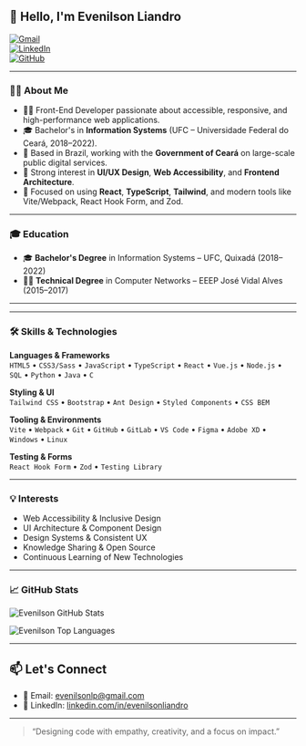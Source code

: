 
## 👋 Hello, I'm Evenilson Liandro

[![Gmail](https://img.shields.io/badge/Gmail-D14836?style=for-the-badge&logo=gmail&logoColor=white)](mailto:evenilsonlp@gmail.com)  
[![LinkedIn](https://img.shields.io/badge/LinkedIn-0077B5?style=for-the-badge&logo=linkedin&logoColor=white)](https://www.linkedin.com/in/evenilsonliandro)  
[![GitHub](https://img.shields.io/badge/GitHub-181717?style=for-the-badge&logo=github&logoColor=white)](https://github.com/evenilson)

---

### 👨‍💻 About Me

- 🧑‍💻 Front-End Developer passionate about accessible, responsive, and high-performance web applications.
- 🎓 Bachelor's in **Information Systems** (UFC – Universidade Federal do Ceará, 2018–2022).
- 📌 Based in Brazil, working with the **Government of Ceará** on large-scale public digital services.
- 🎨 Strong interest in **UI/UX Design**, **Web Accessibility**, and **Frontend Architecture**.
- 🚀 Focused on using **React**, **TypeScript**, **Tailwind**, and modern tools like Vite/Webpack, React Hook Form, and Zod.

---

### 🎓 Education

- 🎓 **Bachelor's Degree** in Information Systems – UFC, Quixadá (2018–2022)  
- 🧑‍🔧 **Technical Degree** in Computer Networks – EEEP José Vidal Alves (2015–2017)

---

<!-- ### 🚀 Featured Projects

- 🔤 **[use-typewriter](https://github.com/evenilson/use-typewriter)** – Custom React hook for animated typing effects.
- 🧭 **[react-intersection-scrollspy](https://github.com/evenilson/react-intersection-scrollspy)** – Hook-based scrollspy using IntersectionObserver.
- 📱 **[project_imc_flutter](https://github.com/evenilson/project_imc_flutter)** – BMI calculator app using Flutter/Dart.
- 🌳 **[arvore-binaria](https://github.com/evenilson/arvore-binaria)** – Binary tree algorithm written in Python. -->

---

### 🛠️ Skills & Technologies

**Languages & Frameworks**  
`HTML5` • `CSS3/Sass` • `JavaScript` • `TypeScript` • `React` • `Vue.js` • `Node.js` • `SQL` • `Python` • `Java` • `C`

**Styling & UI**  
`Tailwind CSS` • `Bootstrap` • `Ant Design` • `Styled Components` • `CSS BEM`

**Tooling & Environments**  
`Vite` • `Webpack` • `Git` • `GitHub` • `GitLab` • `VS Code` • `Figma` • `Adobe XD` • `Windows` • `Linux`

**Testing & Forms**  
`React Hook Form` • `Zod` • `Testing Library`

---

### 💡 Interests

- Web Accessibility & Inclusive Design  
- UI Architecture & Component Design  
- Design Systems & Consistent UX  
- Knowledge Sharing & Open Source  
- Continuous Learning of New Technologies

---

### 📈 GitHub Stats

<p>
  <img src="https://github-readme-stats.vercel.app/api?username=evenilson&show_icons=true&theme=dracula" alt="Evenilson GitHub Stats" />
</p>

<p>
  <img src="https://github-readme-stats.vercel.app/api/top-langs/?username=evenilson&langs_count=10&layout=compact&theme=tokyonight" alt="Evenilson Top Languages" />
</p>

---

## 📫 Let's Connect

- 📧 Email: [evenilsonlp@gmail.com](mailto:evenilsonlp@gmail.com)  
- 💼 LinkedIn: [linkedin.com/in/evenilsonliandro](https://www.linkedin.com/in/evenilsonliandro)

---

> “Designing code with empathy, creativity, and a focus on impact.”
